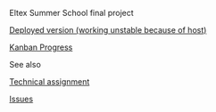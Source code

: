 Eltex Summer School final project

[Deployed version (working unstable because of host)](extraordinaryllc.info)

[Kanban Progress](https://trello.com/b/Uv2pvQJi/extraordinary-llc)

See also 

[Technical assignment](https://github.com/Skwardlow/AppointmentSystem/wiki/%D0%A2%D0%B5%D1%85%D0%BD%D0%B8%D1%87%D0%B5%D1%81%D0%BA%D0%BE%D0%B5-%D0%B7%D0%B0%D0%B4%D0%B0%D0%BD%D0%B8%D0%B5)

[Issues](https://github.com/Skwardlow/AppointmentSystem/issues)